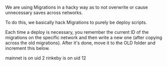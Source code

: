 We are using Migrations in a hacky way as to not overwrite or cause unnecessary saves across networks.

To do this, we basically hack Migrations to purely be deploy scripts.

Each time a deploy is necessary, you remember the current ID of the migrations on the specific network and then write a new one (after copying across the old migrations). After it's done, move it to the OLD folder and increment this below.

mainnet is on uid 2
rinkeby is on uid 12
